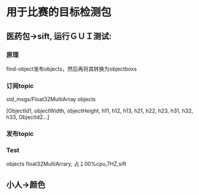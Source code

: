 用于比赛的目标检测包
====================
## 医药包->sift, 运行ＧＵＩ测试:

### 原理

find-object发布objects，然后再将其转换为objectboxs

### 订阅topic

std_msgs/Float32MultiArray objects 

[ObjectId1, objectWidth, objectHeight, h11, h12, h13, h21, h22, h23, h31, h32, h33, ObjectId2...] 

### 发布topic

### Test

objects float32MultiArrary, 占１00%cpu,7HZ,sift

## 小人->颜色